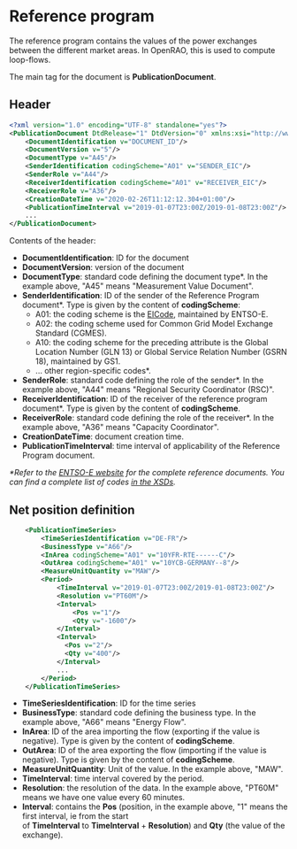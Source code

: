 # Reference program

The reference program contains the values of the power exchanges between the different market areas.
In OpenRAO, this is used to compute loop-flows.

The main tag for the document is **PublicationDocument**.

## Header

~~~xml
<?xml version="1.0" encoding="UTF-8" standalone="yes"?>
<PublicationDocument DtdRelease="1" DtdVersion="0" xmlns:xsi="http://www.w3.org/2001/XMLSchema-instance" xsi:noNamespaceSchemaLocation="publication-document-v2r0.xsd">
    <DocumentIdentification v="DOCUMENT_ID"/>
    <DocumentVersion v="5"/>
    <DocumentType v="A45"/>
    <SenderIdentification codingScheme="A01" v="SENDER_EIC"/>
    <SenderRole v="A44"/>
    <ReceiverIdentification codingScheme="A01" v="RECEIVER_EIC"/>
    <ReceiverRole v="A36"/>
    <CreationDateTime v="2020-02-26T11:12:12.304+01:00"/>
    <PublicationTimeInterval v="2019-01-07T23:00Z/2019-01-08T23:00Z"/>
    ...
</PublicationDocument>
~~~

Contents of the header:
- **DocumentIdentification**: ID for the document
- **DocumentVersion**: version of the document
- **DocumentType**: standard code defining the document type*. In the example above, "A45" means "Measurement Value Document".
- **SenderIdentification**: ID of the sender of the Reference Program document*. Type is given by the content of **codingScheme**:
  - A01: the coding scheme is the [EICode](https://www.entsoe.eu/data/energy-identification-codes-eic/), maintained by ENTSO-E.
  - A02: the coding scheme used for Common Grid Model Exchange Standard (CGMES).
  - A10: the coding scheme for the preceding attribute is the Global Location Number (GLN 13) or Global Service Relation Number (GSRN 18), maintained by GS1.
  - ... other region-specific codes*.
- **SenderRole**: standard code defining the role of the sender*. In the example above, "A44" means "Regional Security Coordinator (RSC)".
- **ReceiverIdentification**: ID of the receiver of the reference program document*. Type is given by the content of **codingScheme**.
- **ReceiverRole**: standard code defining the role of the receiver*. In the example above, "A36" means "Capacity Coordinator".
- **CreationDateTime**: document creation time.
- **PublicationTimeInterval**: time interval of applicability of the Reference Program document.

_*Refer to the [ENTSO-E website](https://www.entsoe.eu/publications/electronic-data-interchange-edi-library/) for the
complete reference documents._
_You can find a complete list of codes [in the XSDs](https://www.entsoe.eu/Documents/EDI/Library/CIM_xsd_package.zip)._

## Net position definition

~~~xml
    <PublicationTimeSeries>
        <TimeSeriesIdentification v="DE-FR"/>
        <BusinessType v="A66"/>
        <InArea codingScheme="A01" v="10YFR-RTE------C"/>
        <OutArea codingScheme="A01" v="10YCB-GERMANY--8"/>
        <MeasureUnitQuantity v="MAW"/>
        <Period>
            <TimeInterval v="2019-01-07T23:00Z/2019-01-08T23:00Z"/>
            <Resolution v="PT60M"/>
            <Interval>
                <Pos v="1"/>
                <Qty v="-1600"/>
            </Interval>
            <Interval>
              <Pos v="2"/>
              <Qty v="400"/>
            </Interval>
            ...
        </Period>
    </PublicationTimeSeries>
~~~

- **TimeSeriesIdentification**: ID for the time series
- **BusinessType**: standard code defining the business type. In the example above, "A66" means "Energy Flow".
- **InArea**: ID of the area importing the flow (exporting if the value is negative). Type is given by the content of **codingScheme**.
- **OutArea**: ID of the area exporting the flow (importing if the value is negative). Type is given by the content of **codingScheme**.
- **MeasureUnitQuantity**: Unit of the value. In the example above, "MAW".
- **TimeInterval**: time interval covered by the period.
- **Resolution**: the resolution of the data. In the example above, "PT60M" means we have one value every 60 minutes.
- **Interval**: contains the **Pos** (position, in the example above, "1" means the first interval, ie from the start  
  of **TimeInterval** to **TimeInterval** + **Resolution**) and **Qty** (the value of the exchange).
